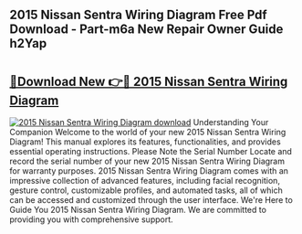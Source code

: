 ## 2015 Nissan Sentra Wiring Diagram Free Pdf Download - Part-m6a New Repair Owner Guide h2Yap

# <h2><a href="http://dfimq2k.blite.top/?on=2015+Nissan+Sentra+Wiring+Diagram">🔗Download New 👉🔴 2015 Nissan Sentra Wiring Diagram</a></h2>

[![2015 Nissan Sentra Wiring Diagram download](https://i.imgur.com/lujVjoI.png)](http://dfimq2k.blite.top/?on=2015+Nissan+Sentra+Wiring+Diagram)
Understanding Your Companion Welcome to the world of your new 2015 Nissan Sentra Wiring Diagram! This manual explores its features, functionalities, and provides essential operating instructions. Please Note the Serial Number Locate and record the serial number of your new 2015 Nissan Sentra Wiring Diagram for warranty purposes. 2015 Nissan Sentra Wiring Diagram comes with an impressive collection of advanced features, including facial recognition, gesture control, customizable profiles, and automated tasks, all of which can be accessed and customized through the user interface. We're Here to Guide You 2015 Nissan Sentra Wiring Diagram. We are committed to providing you with comprehensive support.

